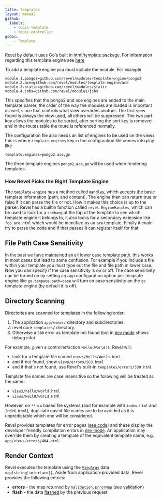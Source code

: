 ```yaml
---
title: Templates
layout: manual
github:
  labels:
    - topic-template
    - topic-controller
godoc:
    - Template
---
```


Revel by default uses Go's built in [html/template](http://golang.org/pkg/html/template/) 
package. For information regarding this template engine see [here](templates-go.html) 

To add a template engine you must include the module. For example
```
module.1.pongo2=github.com/revel/modules/template-engine/pongo2
module.2.ace=github.com/revel/modules/template-engine/ace
module.3.static=github.com/revel/modules/static
module.4.jobs=github.com/revel/modules/jobs
```

This specifies that the pongo2 and ace engines are added to the
main template parser, the order of the way the modules are loaded
is important as well, since that controls what view overrides another.
The first view found is always the view used, all others will be suppressed.
The two part key allows the modules to be sorted, after sorting the 
sort key is removed and in the routes table the route is referenced 
normally. 

The configuration file also needs an list of engines to be used on the views
this is where `template.engines` key in the configuration file comes into
play like

```
template.engines=pongo2,ace,go
```

The three template engines `pongo2,ace,go` will be used when rendering
templates. 

### How Revel Picks the Right Template Engine
The `template-engine` has a method called `Handles`, which accepts
the basic template information (path, and content). The engine then
can return true or false if it can parse the file or not. How it makes
this choice is up to the parser. Revel has a builtin function called 
`revel.EngineHandles`, which can be used to look for a 
`shebang` at the top of the template to see which template engine it belongs to,
it also looks for a secondary extension like `foo.ace.html` which would be 
identified as an `ace` template. Finally it could try to parse the code
and if that passes it can register itself for that.

## File Path Case Sensitivity
In the past we have maintained an all lower case template path, this
works in most cases but lead to some confusion. For example if you include
a file within your template you must type out the file and file path
in lower case. Now you can specify if 
the case sensitivity is on or off. The case sensitivity can be turned on
by setting an app configuration option per template engine like 
`go.tempate.path=case` will turn on case sensitivity on the `go` 
template engine (by default it is off). 

## Directory Scanning
Directories are scanned for templates in the following order:

1. The application `app/views/` directory and subdirectories.
2. revel core `templates/` directory.
3. Otherwise a `500` error as template not found (but in [dev mode](appconf.html#run-modes) shows debug info)

For example, given a controller/action `Hello.World()`, Revel will:

- look for a template file named `views/Hello/World.html`.
- and if not found, show `views/errors/500.html`
- and if that's not found, use Revel's built-in `templates/errors/500.html`

Template file names are case insensitive so the following will be treated as the same:

- `views/hello/world.html`
- `views/HeLlO/wOrLd.HtMl`

However, on `**nix` based file systems (and for example with `index.html` and `IndeX.html`), duplicate cased file names are
to be avoided as it is unpredictable which one will be considered.

Revel provides templates for error pages ([see code](https://github.com/revel/revel/tree/master/templates/errors))  and
these display the developer friendly compilation errors in [dev mode](appconf.html#run-modes). An
application may override them by creating a template of the equivalent template name, e.g. `app/views/errors/404.html`.


## Render Context

Revel executes the template using the [`ViewArgs`](https://godoc.org/github.com/revel/revel#Controller.ViewArgs) data `map[string]interface{}`.  Aside from
application-provided data, Revel provides the following entries:

* **errors** - the map returned by
  [`Validation.ErrorMap`](https://godoc.org/github.com/revel/revel#Validation.ErrorMap) (see [validation](validation.html))
* **flash** - the data [flashed](sessionflash.html#flash) by the previous request.

